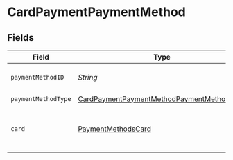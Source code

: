 # CardPaymentPaymentMethod


## Fields

| Field                                                                                                             | Type                                                                                                              | Required                                                                                                          | Description                                                                                                       |
| ----------------------------------------------------------------------------------------------------------------- | ----------------------------------------------------------------------------------------------------------------- | ----------------------------------------------------------------------------------------------------------------- | ----------------------------------------------------------------------------------------------------------------- |
| `paymentMethodID`                                                                                                 | *String*                                                                                                          | :heavy_check_mark:                                                                                                | ID of the payment method.                                                                                         |
| `paymentMethodType`                                                                                               | [CardPaymentPaymentMethodPaymentMethodType](../../models/components/CardPaymentPaymentMethodPaymentMethodType.md) | :heavy_check_mark:                                                                                                | N/A                                                                                                               |
| `card`                                                                                                            | [PaymentMethodsCard](../../models/components/PaymentMethodsCard.md)                                               | :heavy_check_mark:                                                                                                | A card as contained within a payment method.                                                                      |